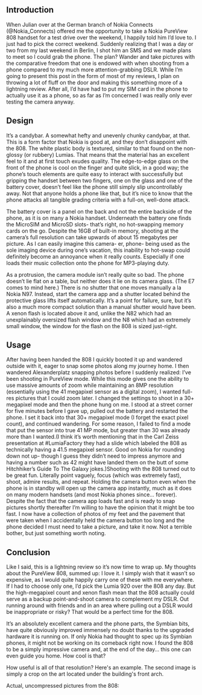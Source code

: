 ## Introduction

When Julian over at the German branch of Nokia Connects (@Nokia_Connects) offered me the opportunity to take a Nokia PureView 808 handset for a test drive over the weekend, I happily told him I’d love to. I just had to pick the correct weekend. Suddenly realizing that I was a day or two from my last weekend in Berlin, I shot him an SMS and we made plans to meet so I could grab the phone. The plan? Wander and take pictures with the comparative freedom that one is endowed with when shooting from a phone compared to my much more attention-grabbing DSLR.  While I’m going to present this post in the form of most of my reviews, I plan on throwing a lot of fluff on the door and making this something more of a lightning review. After all, I’d have had to put my SIM card in the phone to actually use it as a phone, so as far as I’m concerned I was really only ever testing the camera anyway.

## Design

It’s a candybar. A somewhat hefty and unevenly chunky candybar, at that. This is a form factor that Nokia is good at, and they don’t disappoint with the 808. The white plastic body is textured, similar to that found on the non-glossy (or rubbery) Lumias. That means that the material has an excellent feel to it and at first touch exudes quality. The edge-to-edge glass on the front of the phone is cool on the finger and quite slick, in a good way; the phone’s touch elements are quite easy to interact with successfully but gripping the handset between two fingers, one on the glass and one of the battery cover, doesn’t feel like the phone still simply slip uncontrollably away. Not that anyone holds a phone like that, but it’s nice to know that the phone attacks all tangible grading criteria with a full-on, well-done attack.

The battery cover is a panel on the back and not the entire backside of the phone, as it is on many a Nokia handset. Underneath the battery one finds the MicroSIM and MicroSD slots- that’s right, no hot-swapping memory cards on the go. Despite the 16GB of built-in memory, shooting at the camera’s full resolution can take upwards of about 15 megabytes per picture. As I can easily imagine this camera- er, phone- being used as the sole imaging device during one’s vacation, this inability to hot-swap could definitely become an annoyance when it really counts. Especially if one loads their music collection onto the phone for MP3-playing duty.

As a protrusion, the camera module isn’t really quite so bad. The phone doesn’t lie flat on a table, but neither does it lie on its camera glass. (The E7 comes to mind here.) There is no shutter that one moves manually a la Nokia N97. Instead, start the camera app and a shutter located behind the protective glass lifts itself automatically. It’s a point for failure, sure, but it’s also a much more compact solution than a manual shutter would have been. A xenon flash is located above it and, unlike the N82 which had an unexplainably oversized flash window and the N8 which had an extremely small window, the window for the flash on the 808 is sized just-right.

## Usage

After having been handed the 808 I quickly booted it up and wandered outside with it, eager to snap some photos along my journey home. I then wandered Alexanderplatz snapping photos before I suddenly realized: I’ve been shooting in PureView mode. While this mode gives one the ability to use massive amounts of zoom while maintaining an 8MP resolution (essentially using the 41 megapixel sensor as a digital zoom), I wanted full-res pictures that I could zoom later. I changed the settings to shoot in a 30+ megapixel mode and then the phone hung on me. I stood at a street corner for five minutes before I gave up, pulled out the battery and restarted the phone. I set it back into that 30+ megapixel mode (I forget the exact pixel count), and continued wandering. For some reason, I failed to find a mode that put the sensor into true 41 MP mode, but greater than 30 was already more than I wanted.(I think it’s worth mentioning that in the Carl Zeiss presentation at #LumiaFactory they had a slide which labeled the 808 as technically having a 41.5 megapixel sensor. Good on Nokia for rounding down not up- though I guess they didn’t need to impress anymore and having a number such as 42 might have landed them on the butt of some Hitchhiker’s Guide To The Galaxy jokes.)Shooting with the 808 turned out to be great fun. Literally point vaguely, focus (which was extremely fast), shoot, admire results, and repeat. Holding the camera button even when the phone is in standby will open up the camera app instantly, much as it does on many modern handsets (and most Nokia phones since… forever). Despite the fact that the camera app loads fast and is ready to snap pictures shortly thereafter I’m willing to have the opinion that it might be too fast. I now have a collection of photos of my feet and the pavement that were taken when I accidentally held the camera button too long and the phone decided I must need to take a picture, and take it now. Not a terrible bother, but just something worth noting.

## Conclusion

Like I said, this is a lightning review so it’s now time to wrap up. My thoughts about the PureView 808, summed up: I love it. I simply wish that it wasn’t so expensive, as I would quite happily carry one of these with me everywhere. If I had to choose only one, I’d pick the Lumia 920 over the 808 any day. But the high-megapixel count and xenon flash mean that the 808 actually could serve as a backup point-and-shoot camera to complement my DSLR. Out running around with friends and in an area where pulling out a DSLR would be inappropriate or risky? That would be a perfect time for the 808.

It’s an absolutely excellent camera and the phone parts, the Symbian bits, have quite obviously improved immensely no doubt thanks to the upgraded hardware it is running on. If only Nokia had thought to spec up its Symbian phones, it might not be working on its comeback right now. I found the 808 to be a simply impressive camera and, at the end of the day… this one can even guide you home. How cool is that?

How useful is all of that resolution? Here's an example. The second image is simply a crop on the art located under the building's front arch.

Actual, uncompressed pictures from the 808:
